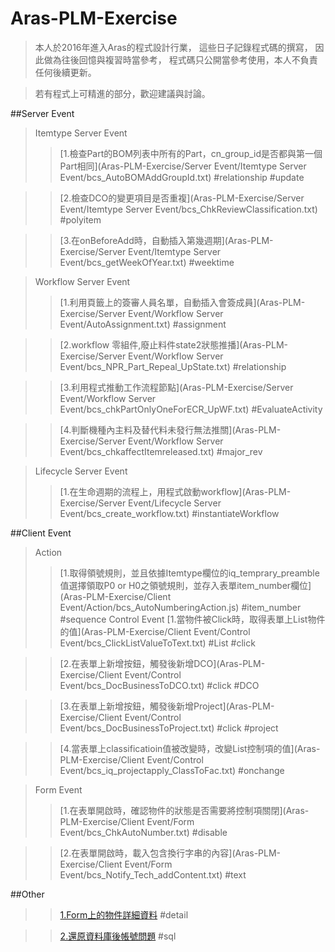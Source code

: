 # Aras-PLM-Exercise
>本人於2016年進入Aras的程式設計行業，
>這些日子記錄程式碼的撰寫，
>因此做為往後回憶與複習時當參考，
>程式碼只公開當參考使用，本人不負責任何後續更新。

>若有程式上可精進的部分，歡迎建議與討論。

>>[]()

##Server Event
>Itemtype Server Event
>>[1.檢查Part的BOM列表中所有的Part，cn_group_id是否都與第一個Part相同](Aras-PLM-Exercise/Server Event/Itemtype Server Event/bcs_AutoBOMAddGroupId.txt) #relationship #update

>>[2.檢查DCO的變更項目是否重複](Aras-PLM-Exercise/Server Event/Itemtype Server Event/bcs_ChkReviewClassification.txt) #polyitem

>>[3.在onBeforeAdd時，自動插入第幾週期](Aras-PLM-Exercise/Server Event/Itemtype Server Event/bcs_getWeekOfYear.txt) #weektime

>Workflow Server Event
>>[1.利用頁籤上的簽審人員名單，自動插入會簽成員](Aras-PLM-Exercise/Server Event/Workflow Server Event/AutoAssignment.txt) #assignment

>>[2.workflow 零組件,廢止料件state2狀態推播](Aras-PLM-Exercise/Server Event/Workflow Server Event/bcs_NPR_Part_Repeal_UpState.txt) #relationship

>>[3.利用程式推動工作流程節點](Aras-PLM-Exercise/Server Event/Workflow Server Event/bcs_chkPartOnlyOneForECR_UpWF.txt) #EvaluateActivity

>>[4.判斷機種內主料及替代料未發行無法推關](Aras-PLM-Exercise/Server Event/Workflow Server Event/bcs_chkaffectItemreleased.txt) #major_rev 

>Lifecycle Server Event
>>[1.在生命週期的流程上，用程式啟動workflow](Aras-PLM-Exercise/Server Event/Lifecycle Server Event/bcs_create_workflow.txt) #instantiateWorkflow


##Client Event
>Action
>>[1.取得領號規則，並且依據Itemtype欄位的iq_temprary_preamble值選擇領取P0 or H0之領號規則，並存入表單item_number欄位](Aras-PLM-Exercise/Client Event/Action/bcs_AutoNumberingAction.js) #item_number #sequence
>Control Event
>>[1.當物件被Click時，取得表單上List物件的值](Aras-PLM-Exercise/Client Event/Control Event/bcs_ClickListValueToText.txt) #List #click

>>[2.在表單上新增按鈕，觸發後新增DCO](Aras-PLM-Exercise/Client Event/Control Event/bcs_DocBusinessToDCO.txt) #click #DCO

>>[3.在表單上新增按鈕，觸發後新增Project](Aras-PLM-Exercise/Client Event/Control Event/bcs_DocBusinessToProject.txt) #click #project

>>[4.當表單上classificatioin值被改變時，改變List控制項的值](Aras-PLM-Exercise/Client Event/Control Event/bcs_iq_projectapply_ClassToFac.txt) #onchange 

>Form Event
>>[1.在表單開啟時，確認物件的狀態是否需要將控制項關閉](Aras-PLM-Exercise/Client Event/Form Event/bcs_ChkAutoNumber.txt) #disable

>>[2.在表單開啟時，載入包含換行字串的內容](Aras-PLM-Exercise/Client Event/Form Event/bcs_Notify_Tech_addContent.txt) #text

##Other
>>[1.Form上的物件詳細資料](Aras-PLM-Exercise/other/item_info.txt) #detail

>>[2.還原資料庫後帳號問題](Aras-PLM-Exercise/other/還原資料庫後帳號問題.txt) #sql
